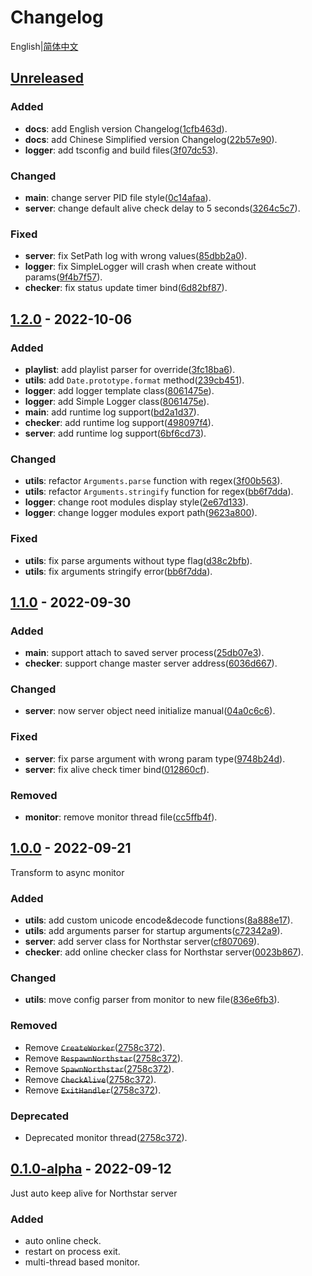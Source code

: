 # Changelog

English|[简体中文]

## [Unreleased]

### Added

* __docs__: add English version Changelog([1cfb463d]).
* __docs__: add Chinese Simplified version Changelog([22b57e90]).
* __logger__: add tsconfig and build files([3f07dc53]).

### Changed

* __main__: change server PID file style([0c14afaa]).
* __server__: change default alive check delay to 5 seconds([3264c5c7]).

### Fixed

* __server__: fix SetPath log with wrong values([85dbb2a0]).
* __logger__: fix SimpleLogger will crash when create without params([9f4b7f57]).
* __checker__: fix status update timer bind([6d82bf87]).

## [1.2.0] - 2022-10-06

### Added

* __playlist__: add playlist parser for override([3fc18ba6]).
* __utils__: add `Date.prototype.format` method([239cb451]).
* __logger__: add logger template class([8061475e]).
* __logger__: add Simple Logger class([8061475e]).
* __main__: add runtime log support([bd2a1d37]).
* __checker__: add runtime log support([498097f4]).
* __server__: add runtime log support([6bf6cd73]).

### Changed

* __utils__: refactor `Arguments.parse` function with regex([3f00b563]).
* __utils__: refactor `Arguments.stringify` function for regex([bb6f7dda]).
* __logger__: change root modules display style([2e67d133]).
* __logger__: change logger modules export path([9623a800]).

### Fixed

* __utils__: fix parse arguments without type flag([d38c2bfb]).
* __utils__: fix arguments stringify error([bb6f7dda]).

## [1.1.0] - 2022-09-30

### Added

* __main__: support attach to saved server process([25db07e3]).
* __checker__: support change master server address([6036d667]).

### Changed

* __server__: now server object need initialize manual([04a0c6c6]).

### Fixed

* __server__: fix parse argument with wrong param type([9748b24d]).
* __server__: fix alive check timer bind([012860cf]).

### Removed

* __monitor__: remove monitor thread file([cc5ffb4f]).

## [1.0.0] - 2022-09-21

Transform to async monitor

### Added

* __utils__: add custom unicode encode&decode functions([8a888e17]).
* __utils__: add arguments parser for startup arguments([c72342a9]).
* __server__: add server class for Northstar server([cf807069]).
* __checker__: add online checker class for Northstar server([0023b867]).

### Changed

* __utils__: move config parser from monitor to new file([836e6fb3]).

### Removed

* Remove ~~`CreateWorker`~~([2758c372]).
* Remove ~~`RespawnNorthstar`~~([2758c372]).
* Remove ~~`SpawnNorthstar`~~([2758c372]).
* Remove ~~`CheckAlive`~~([2758c372]).
* Remove ~~`ExitHandler`~~([2758c372]).

### Deprecated

* Deprecated monitor thread([2758c372]).

## [0.1.0-alpha] - 2022-09-12

Just auto keep alive for Northstar server

### Added

* auto online check.
* restart on process exit.
* multi-thread based monitor.

<!-- Unreleased commits -->

<!-- v1.2.1 commits -->
[6d82bf87]: https://github.com/R2NorthstarCN/Northstar_Server_Daemon_JSEdition/commit/6d82bf87495dd7474c00b7e5cdcea86fe13fe0e4
[9f4b7f57]: https://github.com/R2NorthstarCN/Northstar_Server_Daemon_JSEdition/commit/9f4b7f578a1e355bb0a00f1c241643030267479d
[85dbb2a0]: https://github.com/R2NorthstarCN/Northstar_Server_Daemon_JSEdition/commit/85dbb2a0ae9cec9f1300e0dde478b82fa6c32ab4
[3f07dc53]: https://github.com/R2NorthstarCN/Northstar_Server_Daemon_JSEdition/commit/3f07dc53881173bb7fa757638bd79de8cc743bd6
[3264c5c7]: https://github.com/R2NorthstarCN/Northstar_Server_Daemon_JSEdition/commit/3264c5c74bf19cce2a57446670a840f2fd8dcfd0
[0c14afaa]: https://github.com/R2NorthstarCN/Northstar_Server_Daemon_JSEdition/commit/0c14afaa4d8efdd42403bbb1f068ca239817b501
[22b57e90]: https://github.com/R2NorthstarCN/Northstar_Server_Daemon_JSEdition/commit/22b57e90c141e6eacf6d24f554100e257c274118
[1cfb463d]: https://github.com/R2NorthstarCN/Northstar_Server_Daemon_JSEdition/commit/1cfb463d39ea16093aff614326ac93dc4a113f4f
<!-- v1.2.0 commits -->
[6bf6cd73]: https://github.com/R2NorthstarCN/Northstar_Server_Daemon_JSEdition/commit/6bf6cd73d38b83af10062d006c838ba69bc8e22c
[498097f4]: https://github.com/R2NorthstarCN/Northstar_Server_Daemon_JSEdition/commit/498097f41c02e6cb2d10c6ed71c11cd724efaea3
[bd2a1d37]: https://github.com/R2NorthstarCN/Northstar_Server_Daemon_JSEdition/commit/bd2a1d37c18caa5df2556321d5ce4a839090bf86
[2e67d133]: https://github.com/R2NorthstarCN/Northstar_Server_Daemon_JSEdition/commit/2e67d13386a453650075266f42baf2615fa91225
[9623a800]: https://github.com/R2NorthstarCN/Northstar_Server_Daemon_JSEdition/commit/9623a8005364e9aa11c6116b085be8c125e0f287
[8061475e]: https://github.com/R2NorthstarCN/Northstar_Server_Daemon_JSEdition/commit/8061475e0941019976ac5e970f47b2e836dc90bc
[239cb451]: https://github.com/R2NorthstarCN/Northstar_Server_Daemon_JSEdition/commit/239cb4516737063ea7b4cb2d6a830d1e02ac6ae1
[bb6f7dda]: https://github.com/R2NorthstarCN/Northstar_Server_Daemon_JSEdition/commit/bb6f7ddad47fee3f9932a28751a829dc0afd4081
[d38c2bfb]: https://github.com/R2NorthstarCN/Northstar_Server_Daemon_JSEdition/commit/d38c2bfbf420c5477debcf383311853d3a54d429
[3f00b563]: https://github.com/R2NorthstarCN/Northstar_Server_Daemon_JSEdition/commit/3f00b5637f8d7408b8fdba723a75917b3f996fe9
[3fc18ba6]: https://github.com/R2NorthstarCN/Northstar_Server_Daemon_JSEdition/commit/3fc18ba6265f8fecb4ba1ca6a75a21d7704273b0
<!-- v1.1.0 commits -->
[25db07e3]: https://github.com/R2NorthstarCN/Northstar_Server_Daemon_JSEdition/commit/25db07e318624a6650b86678b1d5621bcf00ab08
[04a0c6c6]: https://github.com/R2NorthstarCN/Northstar_Server_Daemon_JSEdition/commit/04a0c6c6976a28dbb42a0906cebef022b7a67160
[012860cf]: https://github.com/R2NorthstarCN/Northstar_Server_Daemon_JSEdition/commit/012860cf7b73487481464560c9b7535d8607f91e
[9748b24d]: https://github.com/R2NorthstarCN/Northstar_Server_Daemon_JSEdition/commit/9748b24d73be2f77cbe8ae078261736a5d1d7fe2
[6036d667]: https://github.com/R2NorthstarCN/Northstar_Server_Daemon_JSEdition/commit/6036d66703581c27c5f93ad03ffe9a6de8853928
[cc5ffb4f]: https://github.com/R2NorthstarCN/Northstar_Server_Daemon_JSEdition/commit/cc5ffb4fc4feb92605c504ca11fe4538776abb2a
<!-- v1.0.0 commits -->
[2758c372]: https://github.com/R2NorthstarCN/Northstar_Server_Daemon_JSEdition/commit/2758c37208ec7f41ae5c924abe60a0e4dcf2a568
[0023b867]: https://github.com/R2NorthstarCN/Northstar_Server_Daemon_JSEdition/commit/0023b867ce6fa42cecbf5a2cd2a0f046e5baa800
[cf807069]: https://github.com/R2NorthstarCN/Northstar_Server_Daemon_JSEdition/commit/cf8070696d4c8f0679307d4f7bd2725dd750e326
[836e6fb3]: https://github.com/R2NorthstarCN/Northstar_Server_Daemon_JSEdition/commit/836e6fb3d76a42743abc2390a8a05969779aaacc
[c72342a9]: https://github.com/R2NorthstarCN/Northstar_Server_Daemon_JSEdition/commit/c72342a9783d5cd59eab992eea13732138f3898c
[8a888e17]: https://github.com/R2NorthstarCN/Northstar_Server_Daemon_JSEdition/commit/8a888e17244a3744bf202af73958f4f1d38aa3e1
<!-- Version Diff -->
[Unreleased]: https://github.com/R2NorthstarCN/Northstar_Server_Daemon_JSEdition/compare/v1.2.1...HEAD
[1.2.1]: https://github.com/R2NorthstarCN/Northstar_Server_Daemon_JSEdition/compare/v1.2.0...v1.2.1
[1.2.0]: https://github.com/R2NorthstarCN/Northstar_Server_Daemon_JSEdition/compare/v1.1.0...v1.2.0
[1.1.0]: https://github.com/R2NorthstarCN/Northstar_Server_Daemon_JSEdition/compare/v1.0.0...v1.1.0
[1.0.0]: https://github.com/R2NorthstarCN/Northstar_Server_Daemon_JSEdition/compare/v0.1.0...v1.0.0
[0.1.0-alpha]: https://github.com/R2NorthstarCN/Northstar_Server_Daemon_JSEdition/commits/v0.1.0
<!-- Changelog Files -->
[简体中文]: /docs/CHANGELOG.ZH-CN.md
[English]: /CHANGELOG.md
